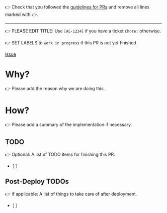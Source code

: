👉 Check that you followed the [guidelines for PRs](https://github.com/inoqo/docs/blob/main/docs/dev-team/dev/branches_pull_requests_releases.md#backend-workflow-assessment-engine) and remove all lines marked with 👉.

---

👉 PLEASE EDIT TITLE: Use `[AE-1234]` if you have a ticket `Chore:` otherwise.

👉 SET LABELS to `work in progress` if this PR is not yet finished.

[Issue](https://linear.app/inoqo/issue/AE-1234)

# Why?

👉 Please add the reason why we are doing this.

# How?

👉 Please add a summary of the implementation if necessary.

## TODO

👉 Optional: A list of TODO items for finishing this PR.
- [ ]

## Post-Deploy TODOs

👉 If applicable: A list of things to take care of after deployment.
- [ ]

